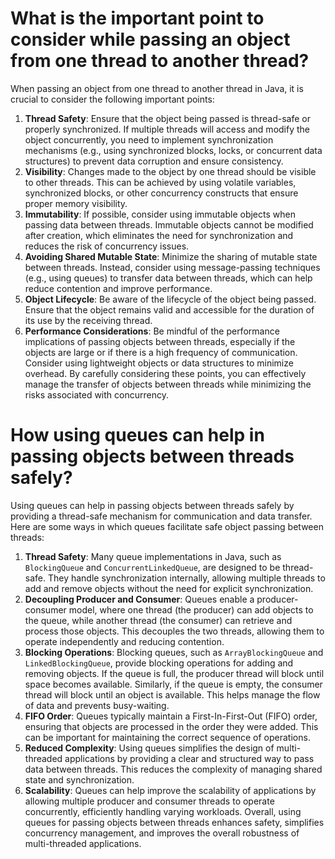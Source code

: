 # What is the important point to consider while passing an object from one thread to another thread?
When passing an object from one thread to another thread in Java, it is crucial to consider the following important points:
1. **Thread Safety**: Ensure that the object being passed is thread-safe or properly synchronized. If multiple threads will access and modify the object concurrently, you need to implement synchronization mechanisms (e.g., using synchronized blocks, locks, or concurrent data structures) to prevent data corruption and ensure consistency.
2. **Visibility**: Changes made to the object by one thread should be visible to other threads. This can be achieved by using volatile variables, synchronized blocks, or other concurrency constructs that ensure proper memory visibility.
3. **Immutability**: If possible, consider using immutable objects when passing data between threads. Immutable objects cannot be modified after creation, which eliminates the need for synchronization and reduces the risk of concurrency issues.
4. **Avoiding Shared Mutable State**: Minimize the sharing of mutable state between threads. Instead, consider using message-passing techniques (e.g., using queues) to transfer data between threads, which can help reduce contention and improve performance.
5. **Object Lifecycle**: Be aware of the lifecycle of the object being passed. Ensure that the object remains valid and accessible for the duration of its use by the receiving thread.
6. **Performance Considerations**: Be mindful of the performance implications of passing objects between threads, especially if the objects are large or if there is a high frequency of communication. Consider using lightweight objects or data structures to minimize overhead.
By carefully considering these points, you can effectively manage the transfer of objects between threads while minimizing the risks associated with concurrency.

# How using queues can help in passing objects between threads safely?
Using queues can help in passing objects between threads safely by providing a thread-safe mechanism for communication and data transfer. Here are some ways in which queues facilitate safe object passing between threads:
1. **Thread Safety**: Many queue implementations in Java, such as `BlockingQueue` and `ConcurrentLinkedQueue`, are designed to be thread-safe. They handle synchronization internally, allowing multiple threads to add and remove objects without the need for explicit synchronization.
2. **Decoupling Producer and Consumer**: Queues enable a producer-consumer model, where one thread (the producer) can add objects to the queue, while another thread (the consumer) can retrieve and process those objects. This decouples the two threads, allowing them to operate independently and reducing contention.
3. **Blocking Operations**: Blocking queues, such as `ArrayBlockingQueue` and `LinkedBlockingQueue`, provide blocking operations for adding and removing objects. If the queue is full, the producer thread will block until space becomes available. Similarly, if the queue is empty, the consumer thread will block until an object is available. This helps manage the flow of data and prevents busy-waiting.
4. **FIFO Order**: Queues typically maintain a First-In-First-Out (FIFO) order, ensuring that objects are processed in the order they were added. This can be important for maintaining the correct sequence of operations.
5. **Reduced Complexity**: Using queues simplifies the design of multi-threaded applications by providing a clear and structured way to pass data between threads. This reduces the complexity of managing shared state and synchronization.
6. **Scalability**: Queues can help improve the scalability of applications by allowing multiple producer and consumer threads to operate concurrently, efficiently handling varying workloads.
Overall, using queues for passing objects between threads enhances safety, simplifies concurrency management, and improves the overall robustness of multi-threaded applications.

